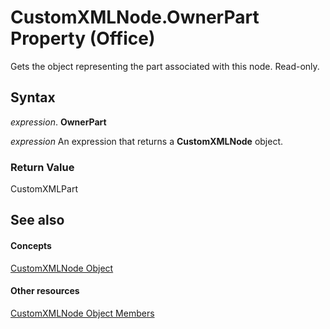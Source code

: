 
# CustomXMLNode.OwnerPart Property (Office)

Gets the object representing the part associated with this node. Read-only.


## Syntax

 _expression_. **OwnerPart**

 _expression_ An expression that returns a **CustomXMLNode** object.


### Return Value

CustomXMLPart


## See also


#### Concepts


[CustomXMLNode Object](e90213f5-6d62-52d8-3043-2399eaa5aaba.md)
#### Other resources


[CustomXMLNode Object Members](fbf957c8-40b8-2f75-fcc8-db0ed6e18438.md)
